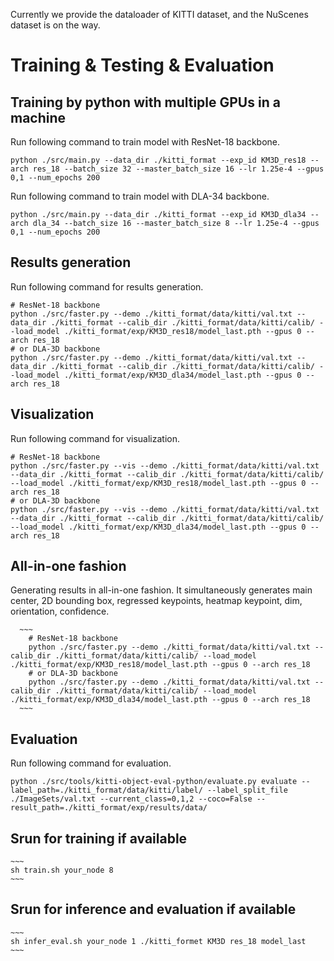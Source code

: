 Currently we provide the dataloader of KITTI dataset, and the NuScenes dataset is on the way.
# Training & Testing & Evaluation
## Training by python with multiple GPUs in a machine
Run following command to train model with ResNet-18 backbone.
   ~~~
   python ./src/main.py --data_dir ./kitti_format --exp_id KM3D_res18 --arch res_18 --batch_size 32 --master_batch_size 16 --lr 1.25e-4 --gpus 0,1 --num_epochs 200
   ~~~
Run following command to train model with DLA-34 backbone.
   ~~~
   python ./src/main.py --data_dir ./kitti_format --exp_id KM3D_dla34 --arch dla_34 --batch_size 16 --master_batch_size 8 --lr 1.25e-4 --gpus 0,1 --num_epochs 200
   ~~~
## Results generation
Run following command for results generation.
   ~~~
   # ResNet-18 backbone
   python ./src/faster.py --demo ./kitti_format/data/kitti/val.txt --data_dir ./kitti_format --calib_dir ./kitti_format/data/kitti/calib/ --load_model ./kitti_format/exp/KM3D_res18/model_last.pth --gpus 0 --arch res_18
   # or DLA-3D backbone
   python ./src/faster.py --demo ./kitti_format/data/kitti/val.txt --data_dir ./kitti_format --calib_dir ./kitti_format/data/kitti/calib/ --load_model ./kitti_format/exp/KM3D_dla34/model_last.pth --gpus 0 --arch res_18
   ~~~
## Visualization
Run following command for visualization.
   ~~~
   # ResNet-18 backbone
   python ./src/faster.py --vis --demo ./kitti_format/data/kitti/val.txt --data_dir ./kitti_format --calib_dir ./kitti_format/data/kitti/calib/ --load_model ./kitti_format/exp/KM3D_res18/model_last.pth --gpus 0 --arch res_18
   # or DLA-3D backbone
   python ./src/faster.py --vis --demo ./kitti_format/data/kitti/val.txt --data_dir ./kitti_format --calib_dir ./kitti_format/data/kitti/calib/ --load_model ./kitti_format/exp/KM3D_dla34/model_last.pth --gpus 0 --arch res_18
   ~~~
## All-in-one fashion
Generating results in all-in-one fashion. It simultaneously generates main center, 2D bounding box, regressed keypoints, heatmap keypoint, dim, orientation, confidence. 
      
      ~~~
        # ResNet-18 backbone
        python ./src/faster.py --demo ./kitti_format/data/kitti/val.txt --calib_dir ./kitti_format/data/kitti/calib/ --load_model ./kitti_format/exp/KM3D_res18/model_last.pth --gpus 0 --arch res_18
        # or DLA-3D backbone
        python ./src/faster.py --demo ./kitti_format/data/kitti/val.txt --calib_dir ./kitti_format/data/kitti/calib/ --load_model ./kitti_format/exp/KM3D_dla34/model_last.pth --gpus 0 --arch res_18
      ~~~
## Evaluation
Run following command for evaluation.
   ~~~
   python ./src/tools/kitti-object-eval-python/evaluate.py evaluate --label_path=./kitti_format/data/kitti/label/ --label_split_file ./ImageSets/val.txt --current_class=0,1,2 --coco=False --result_path=./kitti_format/exp/results/data/
   ~~~

## Srun for training if available
    ~~~
    sh train.sh your_node 8
    ~~~
## Srun for inference and evaluation if available
    ~~~
    sh infer_eval.sh your_node 1 ./kitti_formet KM3D res_18 model_last
    ~~~
